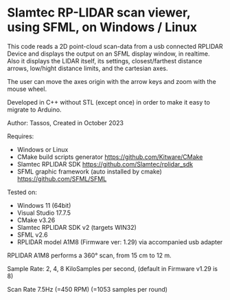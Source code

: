 # Slamtec RP-LIDAR scan viewer, using SFML, on Windows / Linux

This code reads a 2D point-cloud scan-data from a usb connected RPLIDAR Device and displays the output on an SFML display window, in realtime.
Also it displays the LIDAR itself, its settings, closest/farthest distance arrows, low/hight distance limits, and the cartesian axes.

The user can move the axes origin with the arrow keys and zoom with the mouse wheel.

Developed in C++ without STL (except once) in order to make it easy to migrate to Arduino.

Author: Tassos, Created in October 2023

Requires: 
* Windows	or Linux
* CMake build scripts generator https://github.com/Kitware/CMake
* Slamtec RPLIDAR SDK https://github.com/Slamtec/rplidar_sdk
* SFML graphic framework (auto installed by cmake) https://github.com/SFML/SFML

Tested on:
* Windows 11 (64bit)
* Visual Studio 17.7.5
* CMake v3.26
* Slamtec RPLIDAR SDK v2 (targets WIN32)
* SFML v2.6
* RPLIDAR model A1M8 (Firmware ver: 1.29) via accompanied usb adapter

RPLIDAR A1M8 performs a 360° scan, from 15 cm to 12 m.

Sample Rate: 2, 4, 8 KiloSamples per second, (default in Firmware v1.29 is 8)

Scan Rate 7.5Hz (=450 RPM) (=1053 samples per round)
